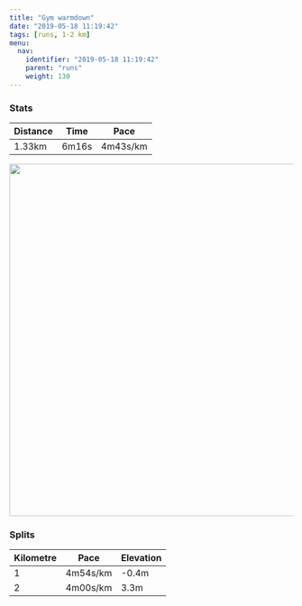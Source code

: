 ```yaml
---
title: "Gym warmdown"
date: "2019-05-18 11:19:42"
tags: [runs, 1-2 km]
menu:
  nav:
    identifier: "2019-05-18 11:19:42"
    parent: "runs"
    weight: 130
---
```


### Stats

| Distance | Time | Pace |
|----------|------|------|
|1.33km|6m16s|4m43s/km|

<img src='https://maps.googleapis.com/maps/api/staticmap?maptype=terrain&path=enc:etkeIduwLh@UtA@z@l@x@RRCTDRIlANLGE_@RZJVRTTFLALCBKa@PSX]n@GZM`@Et@FVn@j@ZnAC`Aj@`A@bAJ^?dAG\Hr@?Np@b@j@@Jn@C`@QHFZ^f@JbA?`@H^RBB`@CN&key=AIzaSyBPVQ_iynBzLujdhfLzy8Z-5zczbktE55k&size=800x800&scale=2&markers=color:yellow|label:S|53.47667,-2.25635&markers=color:green|label:F|53.47319999999998,-2.2624499999999994' width='625' />

### Splits

| Kilometre | Pace | Elevation |
|------|------|-----------|
|1|4m54s/km|-0.4m|
|2|4m00s/km|3.3m|
